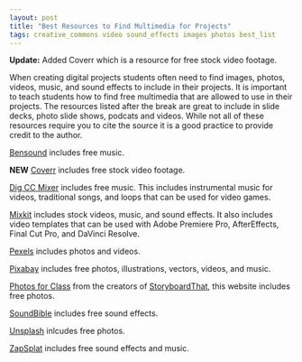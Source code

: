```yaml
---
layout: post
title: "Best Resources to Find Multimedia for Projects"
tags: creative_commons video sound_effects images photos best_list
---
```


**Update:** Added Coverr which is a resource for free stock video footage.

When creating digital projects students often need to find images, photos, videos, music, and sound effects to include in their projects.  It is important to teach students how to find free multimedia that are allowed to use in their projects.  The resources listed after the break are great to include in slide decks, photo slide shows, podcats and videos.  While not all of these resources require you to cite the source it is a good practice to provide credit to the author.

<!--more-->

[Bensound](https://www.bensound.com/) includes free music.

**NEW** [Coverr](https://coverr.co/) includes free stock video footage.

[Dig CC Mixer](http://dig.ccmixter.org/) includes free music.  This includes instrumental music for videos, traditional songs, and loops that can be used for video games.

[Mixkit](https://mixkit.co/) includes stock videos, music, and sound effects.  It also includes video templates that can be used with Adobe Premiere Pro, AfterEffects, Final Cut Pro, and DaVinci Resolve.

[Pexels](https://www.pexels.com/) includes photos and videos.

[Pixabay](https://pixabay.com/) includes free photos, illustrations, vectors, videos, and music.

[Photos for Class](https://www.photosforclass.com/) from the creators of [StoryboardThat](https://www.storyboardthat.com/), this website includes free photos.

[SoundBible](http://soundbible.com/) includes free sound effects.

[Unsplash](https://unsplash.com/) inlcudes free photos.

[ZapSplat](https://www.zapsplat.com/) includes free sound effects and music.